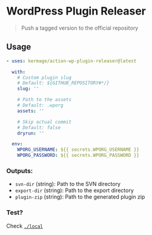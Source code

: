# WordPress Plugin Releaser

> Push a tagged version to the official repository

## Usage

```yaml
- uses: kermage/action-wp-plugin-releaser@latest

  with:
    # Custom plugin slug
    # Default: ${GITHUB_REPOSITORY#*/}
    slug: ''

    # Path to the assets
    # Default: .wporg
    assets: ''

    # Skip actual commit
    # Default: false
    dryrun: ''

  env:
    WPORG_USERNAME: ${{ secrets.WPORG_USERNAME }}
    WPORG_PASSWORD: ${{ secrets.WPORG_PASSWORD }}
```

### Outputs:

- `svn-dir` (string): Path to the SVN directory
- `export-dir` (string): Path to the export directory
- `plugin-zip` (string): Path to the generated plugin zip

### Test?

Check [`./local`](./local)
